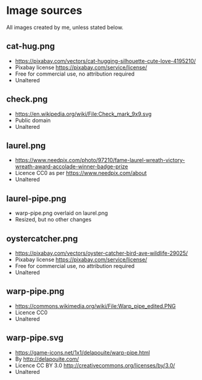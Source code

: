# Image sources

All images created by me, unless stated below.

## cat-hug.png

* https://pixabay.com/vectors/cat-hugging-silhouette-cute-love-4195210/
* Pixabay license https://pixabay.com/service/license/
* Free for commercial use, no attribution required
* Unaltered

## check.png

* https://en.wikipedia.org/wiki/File:Check_mark_9x9.svg
* Public domain
* Unaltered

## laurel.png

* https://www.needpix.com/photo/97210/fame-laurel-wreath-victory-wreath-award-accolade-winner-badge-prize
* Licence CC0 as per https://www.needpix.com/about
* Unaltered

## laurel-pipe.png

* warp-pipe.png overlaid on laurel.png
* Resized, but no other changes

## oystercatcher.png

* https://pixabay.com/vectors/oyster-catcher-bird-ave-wildlife-29025/
* Pixabay license https://pixabay.com/service/license/
* Free for commercial use, no attribution required
* Unaltered

## warp-pipe.png

* https://commons.wikimedia.org/wiki/File:Warp_pipe_edited.PNG
* Licence CC0
* Unaltered

## warp-pipe.svg

* https://game-icons.net/1x1/delapouite/warp-pipe.html
* By http://delapouite.com/
* Licence CC BY 3.0 http://creativecommons.org/licenses/by/3.0/
* Unaltered
